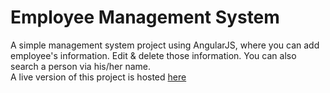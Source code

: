 # Employee Management System

A simple management system project using AngularJS, where you can add employee's information. Edit & delete those information. You can also search a person via his/her name. <br>A live version of this project is hosted [here](https://informationmanagementsystem3.netlify.app/)
